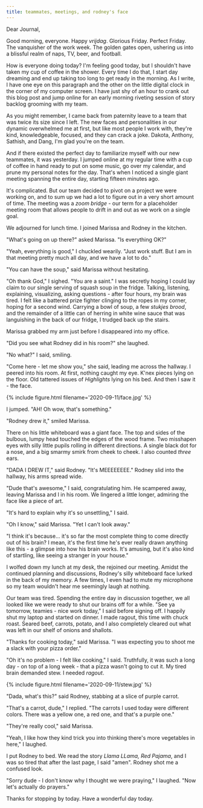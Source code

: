 ```yaml
---
title: teammates, meetings, and rodney's face
---
```


Dear Journal,

Good morning, everyone.  Happy _vrijdag_.  Glorious Friday.  Perfect
Friday.  The vanquisher of the work week.  The golden gates open,
ushering us into a blissful realm of naps, TV, beer, and football.

How is everyone doing today?  I'm feeling good today, but I shouldn't
have taken my cup of coffee in the shower.  Every time I do that, I
start day dreaming and end up taking too long to get ready in the
morning.  As I write, I have one eye on this paragraph and the other
on the little digital clock in the corner of my computer screen.  I
have just shy of an hour to crank out this blog post and jump online
for an early morning riveting session of story backlog grooming with
my team.

As you might remember, I came back from paternity leave to a team that
was twice its size since I left.  The new faces and personalities in
our dynamic overwhelmed me at first, but like most people I work with,
they're kind, knowledgeable, focused, and they can crack a joke.
Dakota, Anthony, Sathish, and Dang, I'm glad you're on the team.

And if there existed the perfect day to familiarize myself with our
new teammates, it was yesterday.  I jumped online at my regular time
with a cup of coffee in hand ready to put on some music, go over my
calendar, and prune my personal notes for the day.  That's when I
noticed a single giant meeting spanning the entire day, starting
fifteen minutes ago.

It's complicated.  But our team decided to pivot on a project we were
working on, and to sum up we had a lot to figure out in a very short
amount of time.  The meeting was a _zoom bridge_ - our term for a
placeholder meeting room that allows people to drift in and out as we
work on a single goal.

We adjourned for lunch time.  I joined Marissa and Rodney in the
kitchen.

"What's going on up there?" asked Marissa.  "Is everything OK?"

"Yeah, everything is good," I chuckled wearily.  "Just work stuff.
But I am in that meeting pretty much all day, and we have a lot to
do."

"You can have the soup," said Marissa without hesitating.

"Oh thank God," I sighed.  "You are a saint."  I was secretly hoping I
could lay claim to our single serving of squash soup in the fridge.
Talking, listening, explaining, visualizing, asking questions - after
four hours, my brain was tired.  I felt like a battered prize fighter
clinging to the ropes in my corner, hoping for a second wind.
Carrying a bowl of soup, a few _stukjes brood_, and the remainder of a
little can of herring in white wine sauce that was languishing in the
back of our fridge, I trudged back up the stairs.

Marissa grabbed my arm just before I disappeared into my office.

"Did you see what Rodney did in his room?" she laughed.

"No what?" I said, smiling.

"Come here - let me show you," she said, leading me across the
hallway.  I peered into his room.  At first, nothing caught my eye.
K'nex pieces lying on the floor.  Old tattered issues of _Highlights_
lying on his bed.  And then I saw it - the face.

{% include figure.html filename='2020-09-11/face.jpg' %}

I jumped.  "AH!  Oh wow, that's something."

"Rodney drew it," smiled Marissa.

There on his little whiteboard was a giant face.  The top and sides of
the bulbous, lumpy head touched the edges of the wood frame.  Two
misshapen eyes with silly little pupils rolling in different
directions.  A single black dot for a nose, and a big smarmy smirk
from cheek to cheek.  I also counted _three_ ears.

"DADA I DREW IT," said Rodney.  "It's MEEEEEEEE."  Rodney slid into
the hallway, his arms spread wide.

"Dude that's awesome," I said, congratulating him.  He scampered away,
leaving Marissa and I in his room.  We lingered a little longer,
admiring the face like a piece of art.

"It's hard to explain why it's so unsettling," I said.

"Oh I know," said Marissa.  "Yet I can't look away."

"I think it's because... it's so far the most complete thing to come
directly out of his brain?  I mean, it's the first time he's ever
really drawn anything like this - a glimpse into how his brain works.
It's amusing, but it's also kind of startling, like seeing a stranger
in your house."

I wolfed down my lunch at my desk, the rejoined our meeting.  Amidst
the continued planning and discussions, Rodney's silly whiteboard face
lurked in the back of my memory.  A few times, I even had to mute my
microphone so my team wouldn't hear me seemingly laugh at nothing.

Our team was tired.  Spending the entire day in discussion together,
we all looked like we were ready to shut our brains off for a while.
"See ya tomorrow, teamies - nice work today," I said before signing
off.  I happily shut my laptop and started on dinner.  I made ragout,
this time with chuck roast.  Seared beef, carrots, potato, and I also
completely cleared out what was left in our shelf of onions and
shallots.

"Thanks for cooking today," said Marissa.  "I was expecting you to
shoot me a slack with your pizza order."

"Oh it's no problem - I felt like cooking," I said.  Truthfully, it
was such a long day - on top of a long week - that a pizza wasn't
going to cut it.  My tired brain demanded stew.  I needed _ragout_.

{% include figure.html filename='2020-09-11/stew.jpg' %}

"Dada, what's this?" said Rodney, stabbing at a slice of purple
carrot.

"That's a carrot, dude," I replied.  "The carrots I used today were
different colors.  There was a yellow one, a red one, and that's a
purple one."

"They're really cool," said Marissa.

"Yeah, I like how they kind trick you into thinking there's more
vegetables in here," I laughed.

I put Rodney to bed.  We read the story _Llama LLama, Red Pajama_, and
I was so tired that after the last page, I said "amen".  Rodney shot
me a confused look.

"Sorry dude - I don't know why I thought we were praying," I laughed.
"Now let's actually do prayers."

Thanks for stopping by today.  Have a wonderful day today.
